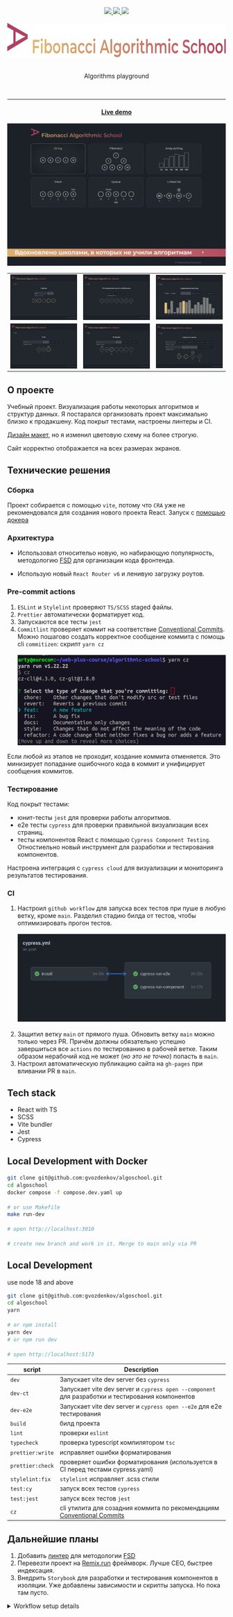 <div align="center">
  <a href="https://github.com/gvozdenkov/algoschool/actions/workflows/cypress.yml">
    <img src="https://github.com/gvozdenkov/algoschool/actions/workflows/cypress.yml/badge.svg?event=push&style=flat" />
  </a>
  <a href="http://commitizen.github.io/cz-cli/">
    <img src="https://img.shields.io/badge/commitizen-friendly-brightgreen.svg?style=flat" />
  </a>
  <a href="https://feature-sliced.design/ru/docs/get-started/overview">
    <img src="https://img.shields.io/badge/Feature--Sliced-Design?style=flat&labelColor=262224&color=F2F2F2&logoWidth=18&logo=data:image/png;base64,iVBORw0KGgoAAAANSUhEUgAAABQAAAAaCAYAAAC3g3x9AAAACXBIWXMAAALFAAACxQGJ1n/vAAAAAXNSR0IArs4c6QAAAARnQU1BAACxjwv8YQUAAAA/SURBVHgB7dKxCgAgCIThs/d/51JoNQIdDrxvqMXlR4FmFs92KDIX/wI7JSdDN+eHtkxIycnQvMNW8hN/crsDc5QgGX9NvT0AAAAASUVORK5CYII=" />
  </a>
</div>

<br />
<div align="center">
  <a href="https://gvozdenkov.github.io/algoschool/">
    <img src="README_static/logo_slogan.svg" alt="Fibonacci Algorithmic School logo" height="80">
  </a>
  <br/><br/>
  <p align="center">Algorithms playground</p>
  <br/>
</div>

---

<div align="center">
  <h4><a href="https://gvozdenkov.github.io/algoschool/">Live demo</a></h4>
</div>

![reverse string](README_static/main_screen.png)

|                                             |                                                |                                               |
| :-----------------------------------------: | :--------------------------------------------: | :-------------------------------------------: |
| ![reverse string](README_static/string.png) |  ![fibonacci sequence](README_static/fib.png)  | ![array sort methods](README_static/sort.png) |
| ![reverse string](README_static/stack.png)  | ![fibonacci sequence](README_static/queue.png) | ![array sort methods](README_static/list.png) |

## О проекте

Учебный проект. Визуализация работы некоторых алгоритмов и структур данных. Я постарался
организовать проект максимально близко к продакшену. Код покрыт тестами, настроены линтеры и CI.

[Дизайн макет](https://www.figma.com/file/RIkypcTQN5d37g7RRTFid0/Algososh_external_link?node-id=0%3A1),
но я изменил цветовую схему на более строгую.

Сайт корректно отображается на всех размерах экранов.

## Технические решения

### Сборка

Проект собирается с помощью `vite`, потому что `CRA` уже не рекомендовался для создания нового
проекта React. Запуск с [помощью докера](#local-development-with-docker)

### Архитектура

- Использовал относительо новую, но набирающую популярность, методологию
  [FSD](https://feature-sliced.design/ru/docs/get-started/overview) для организации кода фронтенда.

- Использую новый `React Router v6` и ленивую загрузку роутов.

### Pre-commit actions

1.  `ESLint` и `Stylelint` проверяют `TS/SCSS` staged файлы.
2.  `Prettier` автоматически форматирует код.
3.  Запускаются все тесты `jest`
4.  `Commitlint` проверяет коммит на соответствие
    [Conventional Commits](https://www.conventionalcommits.org/en/v1.0.0/). Можно пошагово создать
    корректное сообщение коммита с помощь cli `commitizen`: скрипт `yarn cz`
    <br><br>![img](README_static/commitlint-cli.png)

Если любой из этапов не проходит, коздание коммита отменяется. Это минизирует попадание ошибочного
кода в коммит и унифицирует сообщения коммитов.

### Тестирование

Код покрыт тестами:

- юнит-тесты `jest` для проверки работы алгоритмов.
- e2e тесты `cypress` для проверки правильной визуализации всех страниц.
- тесты компонентов React с помощью `Cypress Component Testing`. Отностиельно новый инструмент для
  разработки и тестирования компонентов.

Настроена интеграция с `cypress cloud` для визуализации и мониторинга результатов тестирования.

### CI

1. Настроил `github workflow` для запуска всех тестов при пуше в любую ветку, кроме `main`. Разделил
   стадию билда от тестов, чтобы оптимизировать прогон тестов.
   <br><br>![img](README_static/cypress-ci-workflow.png)<br><br>
2. Защитил ветку `main` от прямого пуша. Обновить ветку `main` можно только через PR. Причём должны
   обязательно успешно завершиться все `actions` по тестированию в рабочей ветке. Таким образом
   нерабочий код не может (_но это не точно_) попасть в `main`.
3. Настроил автоматическую публикацию сайта на `gh-pages` при вливании PR в `main`.

## Tech stack

- React with TS
- SCSS
- Vite bundler
- Jest
- Cypress

## Local Development with Docker

```bash
git clone git@github.com:gvozdenkov/algoschool.git
cd algoschool
docker compose -f compose.dev.yaml up

# or use Makefile
make run-dev

# open http://localhost:3010

# create new branch and work in it. Merge to main only via PR

```

## Local Development

use node 18 and above

```bash
git clone git@github.com:gvozdenkov/algoschool.git
cd algoschool
yarn

# or npm install
yarn dev
# or npm run dev

# open http://localhost:5173
```

| script           | Description                                                                                                              |
| ---------------- | ------------------------------------------------------------------------------------------------------------------------ |
| `dev`            | Запускает vite dev server без `cypress`                                                                                  |
| `dev-ct`         | Запускает vite dev server и `cypress open --component` для разработки и тестирования компонентов                         |
| `dev-e2e`        | Запускает vite dev server и `cypress open --e2e` для e2e тестирования                                                    |
| `build`          | билд проекта                                                                                                             |
| `lint`           | проверки `eslint`                                                                                                        |
| `typecheck`      | проверка typescript компилятором `tsc`                                                                                   |
| `prettier:write` | исправляет ошибки форматирования                                                                                         |
| `prettier:check` | проверяет ошибки форматирования (используется в CI перед тестами cypress.yaml)                                           |
| `stylelint:fix`  | `stylelint` исправляет .scss стили                                                                                       |
| `test:cy`        | запуск всех тестов `cypress`                                                                                             |
| `test:jest`      | запуск всех тестов `jest`                                                                                                |
| `cz`             | cli утилита для созадния коммита по рекомендациям [Conventional Commits](https://www.conventionalcommits.org/en/v1.0.0/) |

## Дальнейшие планы

1. Добавить [линтер](https://github.com/feature-sliced/steiger) для методологии
   [FSD](https://feature-sliced.design/ru/docs/get-started/overview)
2. Перевезти проект на [Remix.run](https://remix.run/) фреймворк. Лучше CEO, быстрее индексация.
3. Внедрить `Storybook` для разработки и тестирования компонентов в изоляции. Уже добавлены
   зависимости и скрипты запуска. Но пока там пусто.

<details>
<summary>Workflow setup details</summary>

### Lint staged files

Used `husky` & `lint-staged` packages to lint & format staged files only

```sh
# .husky/_/pre-commit
yarn lint-staged && yarn test:jest -o

```

`.lintstagedrc.json` setup sequential running commands for .js|ts|jsx|tsx files in order of array
items

```json
{
  "*.(js|ts|jsx|tsx)": ["yarn prettier:write", "yarn lint"],
  "*.md": "yarn prettier:write"
}
```

### Commit messages

This project is [Commitizen](https://www.npmjs.com/package/commitizen?activeTab=readme) friendly. So
you can easy create commits in a step by step guide by run:

If you are mannually create commit message it will be linted with `commitlint` to lint commit
messages acording with [Conventional Commits](https://www.conventionalcommits.org/en/v1.0.0/).

```bash
yarn cz
# or
npm run cz
```

Commitizen & commitlint setup:

1. Used ligthweight `cz-git` adapter for `commitizen` to generate cli interface for `yarn cz`
2. Setup `cz-git` with `.czrc` file
3. Setup `commitlint` with `commitlint.config.ts`

```json
"devDependencies": {
  "@commitlint/cli": "^18.4.3",
  "@commitlint/config-conventional": "^18.4.3",
  "@commitlint/format": "^18.4.3",

  "commitizen": "^4.3.0",
  "cz-git": "^1.8.0",
}
```

### Code formating

Used Prettier (exact 2.8.7 version) for formatting and Eslint for linting only. So setup

```json
"devDependencies": {
  "eslint": "^8.53.0",
  "prettier": "2.8.7",
  "eslint-plugin-prettier": "4.2.1",
  "eslint-config-prettier": "^9.0.0",
}
```

Settup eslint to highlight style errors with prettier:

```cjs
// .eslintrc.cjs
module.exports = {
  // ...
  extends: [
    'eslint:recommended',
    'plugin:@typescript-eslint/recommended-type-checked',
    // ...
    // prettier must be the last in extends
    'prettier',
  ],
  // ...
  plugins: ['prettier'],
  rules: {
    'prettier/prettier': ['error'],
    // ...
  },
};
```

Setup CI to check code formating

```yaml
# cypress.yaml

- run: yarn lint

# only check format, not write
- run: yarn prettier:check
```

Import order sorting:

Used `prettier-plugin-sort-imports` package for prettier to format order of imports

```js
//https://chriscoyier.net/2022/08/09/javascript-import-sorting/

// .prettierrc
"importOrder": [
    "react",
    "<THIRD_PARTY_MODULES>",
    "^(#shared/(config|constants|types|hooks|lib)).*$",
    "^(#shared/ui).*$",
    // Any local imports that AREN'T styles.
    "^(\\.|\\.\\.)/(.(?!.(css|scss)))*$",
    // Styles
    ".(css|scss)$"
  ],
  "importOrderSeparation": true,
  "importOrderSortSpecifiers": true,
  "importOrderCaseInsensitive": true,
```

### Stylelint `.scss`

1. Install:

```bash
yarn add -D stylelint stylelint-config-standard-scss stylelint-config-prettier-scss stylelint-config-clean-order
```

2. Setup stylelint `.stylelintrc.json`:

```json
{
  "extends": [
    "stylelint-config-standard-scss",
    "stylelint-config-clean-order/error",
    "stylelint-config-prettier-scss"
  ],
  "rules": {
    "selector-class-pattern": "^(?:[a-z][a-z0-9]*)(?:(__|_|-)[a-z0-9]+)*$",
    "scss/at-extend-no-missing-placeholder": null
  }
}
```

`selector-class-pattern` to check BEM style names

3. Add script in `package.json` to lint and autofix fixable issues

```diff
+ "stylelint:fix": "stylelint '**/*.scss' --fix",
```

4. Edit `.lintstagedrc.json` to automatic fix all fixable style issues in pre-commit acion

```diff
{
  "*.(js|ts|jsx|tsx)": ["yarn prettier:write", "yarn lint"],
  "*.md": "yarn prettier:write"
  # suddenly `yarn stylelint:fix` don't work:( it crash lint-staged with empty-commit error
+ "*.{css,scss}": "stylelint '**/*.scss' --fix",
}
```

5. Setup VS Code `settings.json` to autofix stylelint issues on save

Install official Stylelint extenstion!

```diff
+  "editor.codeActionsOnSave": {
+     "source.fixAll.stylelint": true
+  },
+  "css.validate": false,
+  "scss.validate": false,
+  "less.validate": false,
+  "stylelint.validate": ["css", "less", "postcss", "scss"],
+  "stylelint.config": null, //use settings from .stylelintrc.json
```

</details>

